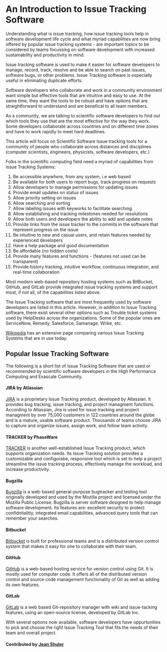 # An Introduction to Issue Tracking Software

Understanding what is issue tracking, how issue tracking tools help in software development life cycle and what myriad capabilities are now bring offered by popular issue tracking systems - are important topics to be considered by teams focussing on software development with increased sustainability and productivity in mind.
 
Issue tracking software is used to make it easier for software developers to manage, record, track, resolve and be able to 
search on past issues, software bugs, or other problems. Issue Tracking software is especially useful in eliminating 
duplicate efforts. 
 
Software developers who collaborate and work in a community environment want simple but effective tools that are intuitive and easy to use. At the same time, they want the tools to be robust and have options that are straightforward to understand and are benefical to all team members. 

As a community, we are talking to scientific software developers to find out which tools they use that are the most effective for the way they work. Some developers collaborate across countries and on different time zones and have to work rapidly to meet hard deadlines. 

This article will focus on Scientific Software Issue tracking tools for a community of people  who collaborate across distances and disciplines (computer scientists, engineers, physicists, software developers, etc.) 

Folks in the scientific computing field need a myriad of capabilities from Issue Tracking Systems:

1. Be accessible anywhere, from any system, i.e web based
2. Be available for both users to report bugs, track progress on requests
3. Allow developers to manage permissions for updating issues 
4. Provide email updates on status of issues
5. Allow priority setting on issues
6. Allow searching and sorting
7. Allow labeling issues with keyworks to facilitate searching
8. Allow establishing and tracking milestones needed for resolutions
9. Allow both users and developers the ability to add and update notes
10. Provide links from the issue tracker to the commits in the software that represent progress on the issue
11. Be intuitive to new and casual users, and retain features needed by experienced developers 
12. Have a help package and good documentation
13. Be affordable  (no hidden costs)
14. Provide many features and functions - (features not used can be transparent)
15. Provide history tracking, intuitive workflow, continuous integration, and real-time collaboration

Most modern web-based repository hosting systems such as BitBucket, GitHub, and GitLab provide integrated issue tracking systems and support most, if not all, of the capabilities listed above. 

The Issue Tracking software that are most frequently used by software developers are listed in this article. However, in addition to Issue Tracking software, there exist several other options such as Trouble ticket systems used by HelpDesks across the organizations. Some of the popular ones are ServiceNow, Remedy, Salesforce, Samanage, Wrike, etc.

[Wikipedia](https://en.wikipedia.org/wiki/Comparison_of_issue-tracking_systems) has an extensive page comparing various Issue Tracking Systems that are in use today.

## Popular Issue Tracking Software

The following is a short list of Issue Tracking Software that are used or recommended by scientific software developers in the High Performance Computing and Exascale Community.

 #### JIRA by Atlassian
   [JIRA](https://www.atlassian.com/software/jira) is a proprietary Issue Tracking product, developed by Atlassian. 
   It provides bug tracking, issue tracking, and project managment functions. 
   According to Atlassian, Jira is used for issue tracking and project managment by over 75,000 
   customers in 122 countries around the globe and is a mature, usable
   software product. Thousands of teams choose JIRA to capture and organize issues, assign work,
   and follow team activity. 

 #### TRACKER by PhaseWare
   [TRACKER](https://www.capterra.com/p/115913/Tracker/) is another well-established Issue Tracking product, which supports organization needs. 
   Its Issue Tracking solution provides a customizable and configurabe, 
   responsive tool which is set to help a project streamline the issue tracking process, 
   effectively manage the workload, and increase productivity.
   
 #### Bugzilla 
   [Bugzilla](https://www.bugzilla.org/) is a web-based general-purpose bugtracker and testing tool originally developed and    used by the Mozilla project and licensed under the Mozilla Public License. Bugzilla is server software designed to help    manage 
   software development.  Its features are: excellent security to protect confidntialitiy, integrated email capabilities,
   advanced query tools that can remember your searches. 
   
 #### Bitbucket
  [Bitbucket](https://bitbucket.org) is built for professional teams and is a distributed version control system that makes it easy for one to collaborate with their team. 
  
 #### GitHub
 [GitHub](http://github.com) is a web-based hosting service for version control using Git.
  It is mostly used for computer code. It offers all of the distributed version control and source code management 
  functionality of Git as well as adding its own features.
  
 #### GitLab
 [GitLab](http://www.gitlab.com) is a web based Git-repository manager 
 with wiki and issue-tacking features, using an open-source license, developed by GitLab Inc. 
 
With several options now available, software developers have oppurtunities to pick and choose the right Issue Tracking Tool that fits the needs of their team and overall project.


#### Contributed by [Jean Shuler](https://github.com/ibaned "Jean Shuler")

<!---
Publish: yes
Categories: Collaboration
Topics: Issue Tracking 
Tags: Bug tracking, issue tracking 
Level: 2
Prerequisites: defaults
Aggregate: none
--->
